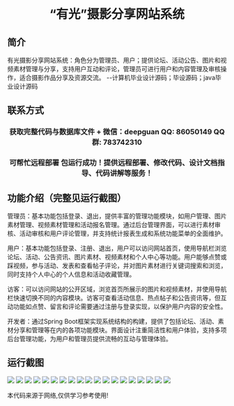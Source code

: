 <p><h1 align="center">“有光”摄影分享网站系统</h1></p>

## 简介
有光摄影分享网站系统：角色分为管理员、用户；提供论坛、活动公告、图片和视频素材管理与分享，支持用户互动和评论，管理员可进行用户和内容管理及审核操作，适合摄影作品分享及资源交流。    --计算机毕业设计源码；毕设源码；java毕业设计源码


## 联系方式
<p><h3 align="center">获取完整代码与数据库文件 + 微信：deepguan QQ: 86050149 QQ群: 783742310</h3></p>
<p><h3 align="center">可帮忙远程部署 包运行成功！提供远程部署、修改代码、设计文档指导、代码讲解等服务！</h3></p>

## 功能介绍（完整见运行截图）
管理员：基本功能包括登录、退出，提供丰富的管理功能模块，如用户管理、图片素材管理、视频素材管理和活动报名管理。通过后台管理界面，可以进行素材审核、活动审核和用户评论管理，并支持统计报表生成和系统功能菜单的全面维护。

用户：基本功能包括登录、注册、退出，用户可以访问网站首页，使用导航栏浏览论坛、活动、公告资讯、图片素材、视频素材和个人中心等功能。用户能够点赞或踩视频，参与活动、发表和查看帖子评论，并对图片素材进行关键词搜索和浏览，同时支持个人中心的个人信息和活动收藏管理。

访客：可以访问网站的公开区域，浏览首页所展示的图片和视频素材，并使用导航栏快速切换不同的内容模块。访客可查看活动信息、热点帖子和公告资讯等，但互动功能如点赞、留言和评论需要通过注册与登录实现，以保护用户内容的安全性。

开发者：通过Spring Boot框架实现系统结构的构建，提供了包括论坛、活动、素材分享和管理等在内的各项功能模块。界面设计注重简洁性和用户体验，支持多项后台管理功能，为用户和管理员提供流畅的互动与管理体验。


## 运行截图
![](https://bs-1329754181.cos.ap-shanghai.myqcloud.com/spring/PhotographyShareWebsite/img/001.jpg)
![](https://bs-1329754181.cos.ap-shanghai.myqcloud.com/spring/PhotographyShareWebsite/img/002.jpg)
![](https://bs-1329754181.cos.ap-shanghai.myqcloud.com/spring/PhotographyShareWebsite/img/003.jpg)
![](https://bs-1329754181.cos.ap-shanghai.myqcloud.com/spring/PhotographyShareWebsite/img/004.jpg)
![](https://bs-1329754181.cos.ap-shanghai.myqcloud.com/spring/PhotographyShareWebsite/img/005.jpg)
![](https://bs-1329754181.cos.ap-shanghai.myqcloud.com/spring/PhotographyShareWebsite/img/006.jpg)
![](https://bs-1329754181.cos.ap-shanghai.myqcloud.com/spring/PhotographyShareWebsite/img/007.jpg)
![](https://bs-1329754181.cos.ap-shanghai.myqcloud.com/spring/PhotographyShareWebsite/img/008.jpg)
![](https://bs-1329754181.cos.ap-shanghai.myqcloud.com/spring/PhotographyShareWebsite/img/009.jpg)
![](https://bs-1329754181.cos.ap-shanghai.myqcloud.com/spring/PhotographyShareWebsite/img/010.jpg)
![](https://bs-1329754181.cos.ap-shanghai.myqcloud.com/spring/PhotographyShareWebsite/img/011.jpg)
![](https://bs-1329754181.cos.ap-shanghai.myqcloud.com/spring/PhotographyShareWebsite/img/012.jpg)
![](https://bs-1329754181.cos.ap-shanghai.myqcloud.com/spring/PhotographyShareWebsite/img/013.jpg)
![](https://bs-1329754181.cos.ap-shanghai.myqcloud.com/spring/PhotographyShareWebsite/img/014.jpg)
![](https://bs-1329754181.cos.ap-shanghai.myqcloud.com/spring/PhotographyShareWebsite/img/015.jpg)
![](https://bs-1329754181.cos.ap-shanghai.myqcloud.com/spring/PhotographyShareWebsite/img/016.jpg)
![](https://bs-1329754181.cos.ap-shanghai.myqcloud.com/spring/PhotographyShareWebsite/img/017.jpg)
![](https://bs-1329754181.cos.ap-shanghai.myqcloud.com/spring/PhotographyShareWebsite/img/018.jpg)
![](https://bs-1329754181.cos.ap-shanghai.myqcloud.com/spring/PhotographyShareWebsite/img/019.jpg)

<p>本代码来源于网络,仅供学习参考使用!</p>
